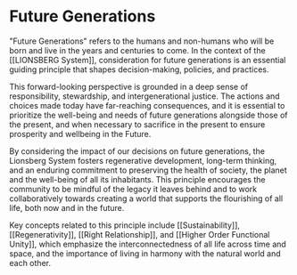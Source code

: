 # Future Generations

"Future Generations" refers to the humans and non-humans who will be born and live in the years and centuries to come. In the context of the [[LIONSBERG System]], consideration for future generations is an essential guiding principle that shapes decision-making, policies, and practices.

This forward-looking perspective is grounded in a deep sense of responsibility, stewardship, and intergenerational justice. The actions and choices made today have far-reaching consequences, and it is essential to prioritize the well-being and needs of future generations alongside those of the present, and when necessary to sacrifice in the present to ensure prosperity and wellbeing in the Future. 

By considering the impact of our decisions on future generations, the Lionsberg System fosters regenerative development, long-term thinking, and an enduring commitment to preserving the health of society, the planet and the well-being of all its inhabitants. This principle encourages the community to be mindful of the legacy it leaves behind and to work collaboratively towards creating a world that supports the flourishing of all life, both now and in the future.

Key concepts related to this principle include [[Sustainability]], [[Regenerativity]], [[Right Relationship]], and [[Higher Order Functional Unity]], which emphasize the interconnectedness of all life across time and space, and the importance of living in harmony with the natural world and each other.